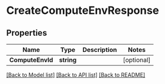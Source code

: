# CreateComputeEnvResponse

## Properties

Name | Type | Description | Notes
------------ | ------------- | ------------- | -------------
**ComputeEnvId** | **string** |  | [optional] 

[[Back to Model list]](../README.md#documentation-for-models) [[Back to API list]](../README.md#documentation-for-api-endpoints) [[Back to README]](../README.md)


